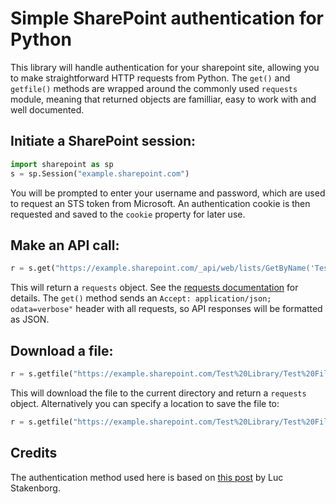# Simple SharePoint authentication for Python

This library will handle authentication for your sharepoint site, allowing you to make straightforward HTTP requests from Python. The `get()` and `getfile()` methods are wrapped around the commonly used `requests` module, meaning that returned objects are familliar, easy to work with and well documented. 

## Initiate a SharePoint session:

```python
import sharepoint as sp
s = sp.Session("example.sharepoint.com")
```

You will be prompted to enter your username and password, which are used to request an STS token from Microsoft. An authentication cookie is then requested and saved to the `cookie` property for later use. 

## Make an API call:

```python
r = s.get("https://example.sharepoint.com/_api/web/lists/GetByName('Test Library')")
```

This will return a `requests` object. See the [requests documentation](http://docs.python-requests.org/en/master/) for details. The `get()` method sends an `Accept: application/json; odata=verbose"` header with all requests, so API responses will be formatted as JSON.

## Download a file:

```python
r = s.getfile("https://example.sharepoint.com/Test%20Library/Test%20File.pdf")
```

This will download the file to the current directory and return a `requests` object. Alternatively you can specify a location to save the file to:

```python
r = s.getfile("https://example.sharepoint.com/Test%20Library/Test%20File.pdf", "downloads/file.pdf")
```

## Credits

The authentication method used here is based on [this post](https://allthatjs.com/2012/03/28/remote-authentication-in-sharepoint-online/) by Luc Stakenborg.